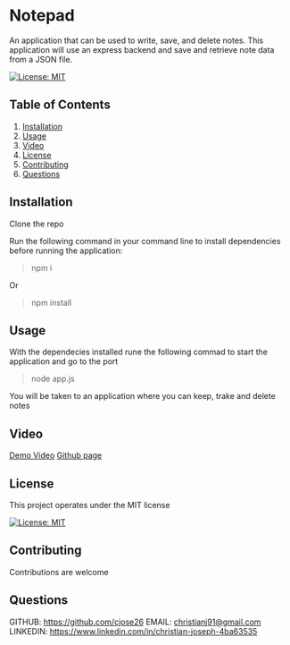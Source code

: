 # Notepad
An application that can be used to write, save, and delete notes. This application will use an express backend and save and retrieve note data from a JSON file.
  
  [![License: MIT](https://img.shields.io/badge/License-MIT-yellow.svg)](https://opensource.org/licenses/MIT)
  
  
  ## Table of Contents
  1. [Installation](#Installation)
  2. [Usage](#Usage)
  3. [Video](#Video)
  4. [License](#License)
  5. [Contributing](#Contributing)
  6. [Questions](#Questions)
  
  ## Installation 
  Clone the repo
  
  Run the following command in your command line to install dependencies before running the application:
  
  > npm i
  
  Or
  
  > npm install
  
  
  ## Usage
  With the dependecies installed rune the following commad to start the application and go to the port
  
  > node app.js 
   
  You will be taken to an application where you can keep, trake and delete notes 
  
  ## Video
  
  <a href="https://drive.google.com/file/d/1rUfmRnMYpxkrv77ItX0QaU2bc7qVx7BZ/view">Demo Video</a>
  <a href="https://cjose26.github.io/notepad/">Github page</a>

  
  ## License
  This project operates under the MIT license
  
  [![License: MIT](https://img.shields.io/badge/License-MIT-yellow.svg)](https://opensource.org/licenses/MIT)
  
  ## Contributing 
  Contributions are welcome
  
  ## Questions
  
  GITHUB: https://github.com/cjose26
  EMAIL: christianj91@gmail.com
  LINKEDIN: https://www.linkedin.com/in/christian-joseph-4ba63535
  
